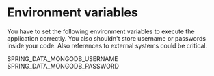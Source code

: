 # Environment variables

You have to set the following environment variables to execute the application correctly. You also shouldn't store
username or passwords inside your code. Also references to external systems could be critical.

SPRING_DATA_MONGODB_USERNAME<br/>
SPRING_DATA_MONGODB_PASSWORD<br/>
